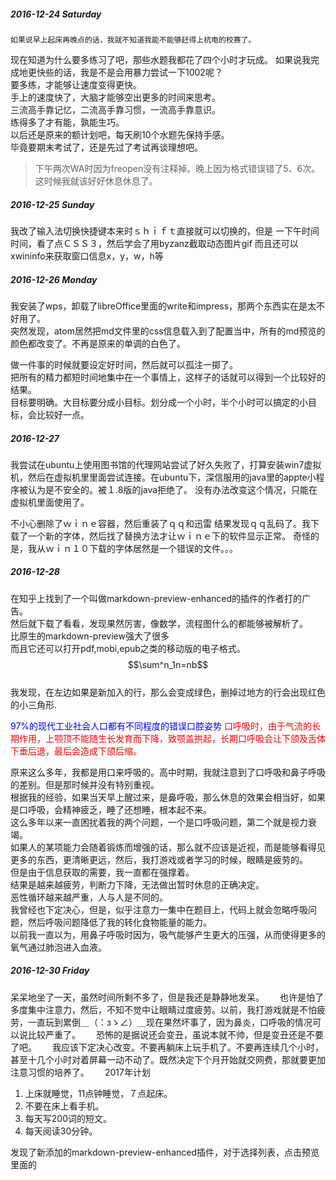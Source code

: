 ##### 2016-12-24 Saturday

    如果说早上起床再晚点的话，我就不知道我能不能够赶得上杭电的校赛了。
现在知道为什么要多练习了吧，那些水题我都花了四个小时才玩成。
如果说我完成地更快些的话，我是不是会用暴力尝试一下1002呢？  
要多练，才能够让速度变得更快。  
手上的速度快了，大脑才能够空出更多的时间来思考。  
三流高手靠记忆，二流高手靠习惯，一流高手靠意识。  
练得多了才有能，孰能生巧。  
以后还是原来的额计划吧，每天刷10个水题先保持手感。  
毕竟要期末考试了，还是先过了考试再谈理想吧。  
> 下午两次WA时因为freopen没有注释掉。晚上因为格式错误错了5、6次。这时候我就该好好休息休息了。

##### 2016-12-25 Sunday

我改了输入法切换快捷键本来时ｓｈｉｆｔ直接就可以切换的，但是
一下午时间时间，看了点ＣＳＳ３，然后学会了用byzanz截取动态图片gif
而且还可以xwininfo来获取窗口信息x，y，w，h等   


##### 2016-12-26 Monday

我安装了wps，卸载了libreOffice里面的write和impress，那两个东西实在是太不好用了。  
突然发现，atom居然把md文件里的css信息载入到了配置当中，所有的md预览的颜色都改变了。不再是原来的单调的白色了。

做一件事的时候就要设定好时间，然后就可以孤注一掷了。  
把所有的精力都短时间地集中在一个事情上，这样子的话就可以得到一个比较好的结果。  
目标要明确。大目标要分成小目标。划分成一个小时，半个小时可以搞定的小目标，会比较好一点。  

##### 2016-12-27
  我尝试在ubuntu上使用图书馆的代理网站尝试了好久失败了，打算安装win7虚拟机，然后在虚拟机里里面尝试连接。在ubuntu下，深信服用的java里的appte小程序被认为是不安全的。被１.8版的java拒绝了。
  没有办法改变这个情况，只能在虚拟机里面使用了。
  
  不小心删除了ｗｉｎｅ容器，然后重装了ｑｑ和迅雷
  结果发现ｑｑ乱码了。我下载了一个新的字体，然后找了替换方法才让ｗｉｎｅ下的软件显示正常。
  奇怪的是，我从ｗｉｎ１０下载的字体居然是一个错误的文件。。。
  
##### 2016-12-28

在知乎上找到了一个叫做markdown-preview-enhanced的插件的作者打的广告。  
然后就下载了看看，发现果然厉害，像数学，流程图什么的都能够被解析了。  
比原生的markdown-preview强大了很多　　  
而且它还可以打开pdf,mobi,epub之类的移动版的电子格式。  
 $$\sum^n_1n=nb$$  
我发现，在左边如果是新加入的行，那么会变成绿色，删掉过地方的行会出现红色的小三角形.　　

<font color=blue> 97%的现代工业社会人口都有不同程度的错误口腔姿势  </font>
<font color=red>口呼吸时，由于气流的长期作用，上颚顶不能随生长发育而下降，致颚盖拱起，长期口呼吸会让下颌及舌体下垂后退，最后会造成下颌后缩。</font>

原来这么多年，我都是用口来呼吸的。高中时期，我就注意到了口呼吸和鼻子呼吸的差别。但是那时候并没有特别重视。  
根据我的经验，如果当天早上醒过来，是鼻呼吸，那么休息的效果会相当好，如果是口呼吸，会精神疲乏，睡了还想睡，根本起不来。    
这么多年以来一直困扰着我的两个问题，一个是口呼吸问题，第二个就是视力衰竭。    
如果人的某项能力会随着锻炼而增强的话，那么就不应该是近视，而是能够看得见更多的东西，更清晰更远，然后，我打游戏或者学习的时候，眼睛是疲劳的。    
但是由于信息获取的需要，我一直都在强撑着。    
结果是越来越疲劳，判断力下降，无法做出暂时休息的正确决定。  
恶性循环越来越严重，人与人是不同的。    
我曾经也下定决心，但是，似乎注意力一集中在题目上，代码上就会忽略呼吸问题，然后呼吸问题降低了我的转化食物能量的能力。    
以前我一直以为，用鼻子呼吸时因为，吸气能够产生更大的压强，从而使得更多的氧气通过肺泡进入血液。   

##### 2016-12-30 Friday  
呆呆地坐了一天，虽然时间所剩不多了，但是我还是静静地发呆。　　
也许是怕了多度集中注意力，然后，不知不觉中让眼睛过度疲劳。以前，我打游戏就是不怕疲劳，一直玩到累倒＿（：зゝ∠）＿现在果然坏事了，因为鼻炎，口呼吸的情况可以说比较严重了。　　
恐怖的是据说还会变丑，虽说本就不帅，但是变丑还是不要了吧。　　
我应该下定决心改变。不要再躺床上玩手机了。不要再连续几个小时，甚至十几个小时对着屏幕一动不动了。既然决定下个月开始就交网费，那就要更加注意习惯的培养了。　　
2017年计划
1. 上床就睡觉，11点钟睡觉，７点起床。
2. 不要在床上看手机。
3. 每天写200词的短文。
4. 每天阅读30分钟。


发现了新添加的markdown-preview-enhanced插件，对于选择列表，点击预览里面的




